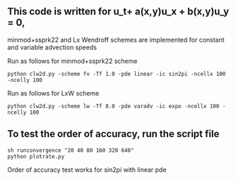 ## This code is written for u_t+ a(x,y)u_x + b(x,y)u_y = 0, 
minmod+ssprk22 and Lx Wendroff schemes are implemented for constant and variable advection speeds

Run as follows for minmod+ssprk22 scheme
```
python clw2d.py -scheme fv -Tf 1.0 -pde linear -ic sin2pi -ncellx 100 -ncelly 100
```

Run as follows for LxW scheme
```
python clw2d.py -scheme lw -Tf 8.0 -pde varadv -ic expo -ncellx 100 -ncelly 100 
```
## To test the order of accuracy, run the script file
```
sh runconvergence "20 40 80 160 320 640"
python plotrate.py
```
Order of accuracy test works for sin2pi with linear pde